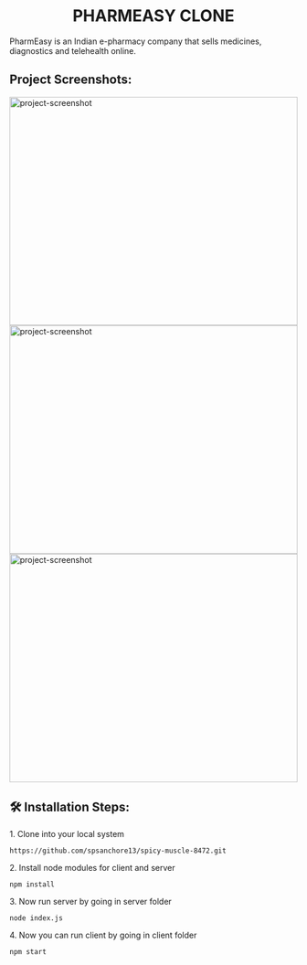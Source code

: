 <h1 align="center" id="title">PHARMEASY CLONE</h1>


<p id="description">PharmEasy is an Indian e-pharmacy company that sells medicines, diagnostics and telehealth online.</p>


<h2>Project Screenshots:</h2>

<img src="https://res.cloudinary.com/didawtzbf/image/upload/c_pad,b_auto:predominant,fl_preserve_transparency/v1668521191/p1_cm23ek.jpg" alt="project-screenshot" width="100%" height="400px/">

<img src="https://res.cloudinary.com/didawtzbf/image/upload/c_pad,b_auto:predominant,fl_preserve_transparency/v1668521188/p2_tv6ihl.jpg" alt="project-screenshot" width="100%" height="400px/">

<img src="https://res.cloudinary.com/didawtzbf/image/upload/c_pad,b_auto:predominant,fl_preserve_transparency/v1668521187/p3_t7bvpd.jpg" alt="project-screenshot" width="100%" height="400px/">



  
  

<h2>🛠️ Installation Steps:</h2>

<p>1. Clone into your local system</p>

```
https://github.com/spsanchore13/spicy-muscle-8472.git
```

<p>2. Install node modules for client and server</p>

```
npm install
```

<p>3. Now run server by going in server folder</p>

```
node index.js
```

<p>4. Now you can run client by going in client folder</p>

```
npm start
```

  
  



